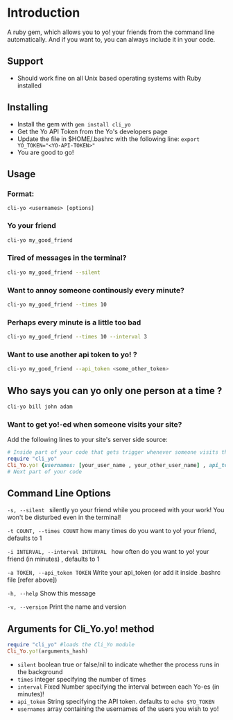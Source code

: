 # Introduction

A ruby gem, which allows you to yo! your friends from the command line automatically.
And if you want to, you can always include it in your code.

## Support
* Should work fine on all Unix based operating systems with Ruby installed

## Installing
* Install the gem with `gem install cli_yo`
* Get the Yo API Token from the Yo's developers page 
* Update the file in $HOME/.bashrc with the following line:
`export YO_TOKEN="<YO-API-TOKEN>"`
* You are good to go!

## Usage
### Format:
```
cli-yo <usernames> [options]
```
### Yo your friend
```bash
cli-yo my_good_friend
```

### Tired of messages in the terminal?
```bash
cli-yo my_good_friend --silent
```

### Want to annoy someone continously every minute?
```bash
cli-yo my_good_friend --times 10
```

### Perhaps every minute is a little too bad
```bash
cli-yo my_good_friend --times 10 --interval 3
```

### Want to use another api token to yo! ?
```bash
cli-yo my_good_friend --api_token <some_other_token>
```

## Who says you can yo only one person at a time ?
```bash
cli-yo bill john adam 
```

### Want to get yo!-ed when someone visits your site?
Add the following lines to your site's server side source:
```ruby
# Inside part of your code that gets trigger whenever someone visits the site
require "cli_yo"
Cli_Yo.yo! {usernames: [your_user_name , your_other_user_name] , api_token: your_api_token}
# Next part of your code
```

## Command Line Options
`-s, --silent `
silently yo your friend while you proceed with your work! You won't be disturbed even in the terminal!

`-t COUNT, --times COUNT`
how many times do you want to yo! your friend, defaults to 1

`-i INTERVAL, --interval INTERVAL `
how often do you want to yo! your friend (in minutes) , defaults to 1

`-a TOKEN, --api_token TOKEN`
Write your api_token (or add it inside .bashrc file [refer above])

`-h, --help`
Show this message

`-v, --version`
Print the name and version

## Arguments for Cli_Yo.yo! method

```ruby
require "cli_yo" #loads the Cli_Yo module
Cli_Yo.yo!(arguments_hash)
```

* `silent` boolean true or false/nil to indicate whether the process runs in the background
* `times` integer specifying the number of times
* `interval` Fixed Number specifying the interval between each Yo-es (in minutes)!
* `api_token` String specifying the API token. defaults to `echo $YO_TOKEN`
* `usernames` array containing the usernames of the users you wish to yo!
